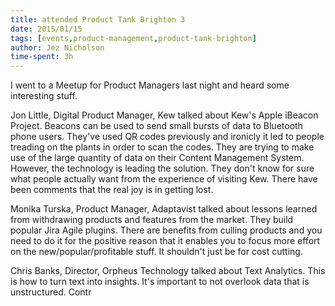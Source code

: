 ```yaml
---
title: attended Product Tank Brighton 3
date: 2015/01/15
tags: [events,product-management,product-tank-brighton]
author: Jez Nicholson
time-spent: 3h
---
```

​​​I went to a Meetup for Product Managers last night and heard some interesting stuff.

Jon Little, Digital Product Manager, Kew talked about Kew's Apple iBeacon Project. Beacons can be used to send small bursts of data to Bluetooth phone users. They've used QR codes previously and ironicly it led to people treading on the plants in order to scan the codes. They are trying to make use of the large quantity of data on their Content Management System. However, the technology is leading the solution. They don't know for sure what people actually want from the experience of visiting Kew. There have been comments that the real joy is in getting lost.

Monika Turska, Product Manager, Adaptavist talked about lessons learned from withdrawing products and features from the market. They build popular Jira Agile plugins. There are benefits from culling products and you need to do it for the positive reason that it enables you to focus more effort on the new/popular/profitable stuff. It shouldn't just be for cost cutting.

Chris Banks, Director, Orpheus Technology talked about Text Analytics. This is how to turn text into insights. It's important to not overlook data that is unstructured​. Contr